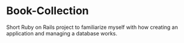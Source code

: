 # Book-Collection
Short Ruby on Rails project to familiarize myself with how creating an application and managing a database works.
